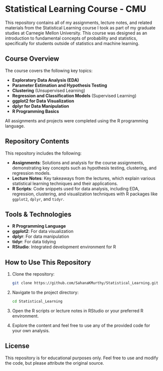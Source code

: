# Statistical Learning Course - CMU

This repository contains all of my assignments, lecture notes, and related materials from the Statistical Learning course I took as part of my graduate studies at Carnegie Mellon University. This course was designed as an introduction to fundamental concepts of probability and statistics, specifically for students outside of statistics and machine learning.

## Course Overview
The course covers the following key topics:

- **Exploratory Data Analysis (EDA)**
- **Parameter Estimation and Hypothesis Testing**
- **Clustering** (Unsupervised Learning)
- **Regression and Classification Models** (Supervised Learning)
- **ggplot2 for Data Visualization**
- **dplyr for Data Manipulation**
- **R Programming Basics**

All assignments and projects were completed using the R programming language.

## Repository Contents

This repository includes the following:

- **Assignments**: Solutions and analysis for the course assignments, demonstrating key concepts such as hypothesis testing, clustering, and regression models.
- **Lecture Notes**: Key takeaways from the lectures, which explain various statistical learning techniques and their applications.
- **R Scripts**: Code snippets used for data analysis, including EDA, regression, clustering, and visualization techniques with R packages like `ggplot2`, `dplyr`, and `tidyr`.

## Tools & Technologies

- **R Programming Language**
- **ggplot2**: For data visualization
- **dplyr**: For data manipulation
- **tidyr**: For data tidying
- **RStudio**: Integrated development environment for R

## How to Use This Repository

1. Clone the repository:
   ```bash
   git clone https://github.com/SahanaKMurthy/Statistical_Learning.git
   ```

2. Navigate to the project directory:
   ```bash
   cd Statistical_Learning
   ```

3. Open the R scripts or lecture notes in RStudio or your preferred R environment.

4. Explore the content and feel free to use any of the provided code for your own analysis.

## License

This repository is for educational purposes only. Feel free to use and modify the code, but please attribute the original source.
